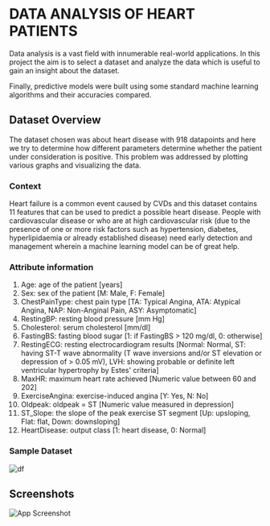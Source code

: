 

# DATA ANALYSIS OF HEART PATIENTS
Data analysis is a vast field with innumerable real-world applications. In this project the aim is to select a dataset and analyze the data which is useful to gain an insight about the dataset.



Finally, predictive models were built using some standard machine learning algorithms and their accuracies compared.





## Dataset Overview

The dataset chosen was about heart disease with 918 datapoints and here we try to determine how different parameters determine whether the patient under consideration is positive. This problem was addressed by plotting various graphs and visualizing the data. 

### Context
Heart failure is a common event caused by CVDs and this dataset contains 11 features that can be used to predict a possible heart disease.
People with cardiovascular disease or who are at high cardiovascular risk (due to the presence of one or more risk factors such as hypertension, diabetes, hyperlipidaemia or already established disease) need early detection and management wherein a machine learning model can be of great help.

### Attribute information
1.	Age: age of the patient [years]
2.	Sex: sex of the patient [M: Male, F: Female]
3.	ChestPainType: chest pain type [TA: Typical Angina, ATA: Atypical Angina, NAP: Non-Anginal Pain, ASY: Asymptomatic]
4.	RestingBP: resting blood pressure [mm Hg]
5.	Cholesterol: serum cholesterol [mm/dl]
6.	FastingBS: fasting blood sugar [1: if FastingBS > 120 mg/dl, 0: otherwise]
7.	RestingECG: resting electrocardiogram results [Normal: Normal, ST: having ST-T wave abnormality (T wave inversions and/or ST elevation or depression of > 0.05 mV), LVH: showing probable or definite left ventricular hypertrophy by Estes' criteria]
8.	MaxHR: maximum heart rate achieved [Numeric value between 60 and 202]
9.	ExerciseAngina: exercise-induced angina [Y: Yes, N: No]
10.	Oldpeak: oldpeak = ST [Numeric value measured in depression]
11.	ST_Slope: the slope of the peak exercise ST segment [Up: upsloping, Flat: flat, Down: downsloping]
12.	HeartDisease: output class [1: heart disease, 0: Normal]

### Sample Dataset

![df](https://drive.google.com/uc?export=view&id=1Pn6xwZ51Q6VDhMSRxJ9hBBe32cJrDCWR)



## Screenshots

![App Screenshot](https://drive.google.com/file/d/1Pn6xwZ51Q6VDhMSRxJ9hBBe32cJrDCWR/view?usp=sharing)


